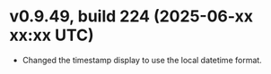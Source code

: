 # v0.9.49, build 224 (2025-06-xx xx:xx UTC)
- Changed the timestamp display to use the local datetime format.